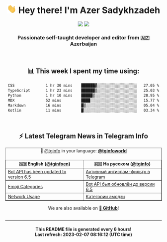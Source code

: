 <div align="center">
	<div>
		<h1>
      <img src="./assets/hi.gif" width="30px"> Hey there! I'm Azer Sadykhzadeh
    </h1>
    <img height="18" src="https://komarev.com/ghpvc/?username=sadykhzadeh&label=Views&color=2081c1&style=flat-square" />
		<a href="https://wakatime.com/@Azer"> <img height="18" src="https://wakatime.com/badge/user/f80ae27a-c328-426f-a381-bc84136e2dd6.svg" /> </a>
    <h3>
      Passionate self-taught developer and editor from 🇦🇿 Azerbaijan
    </h3>
  </div>
  <br>

<h2>📊 This week I spent my time using:</h2>

<!--START_SECTION:waka-->

```text
CSS              1 hr 30 mins    ██████▓░░░░░░░░░░░░░░░░░░   27.05 %
TypeScript       1 hr 23 mins    ██████▒░░░░░░░░░░░░░░░░░░   25.03 %
Python           1 hr 10 mins    █████▒░░░░░░░░░░░░░░░░░░░   20.95 %
MDX              52 mins         ████░░░░░░░░░░░░░░░░░░░░░   15.77 %
Markdown         16 mins         █▒░░░░░░░░░░░░░░░░░░░░░░░   05.04 %
Kotlin           11 mins         █░░░░░░░░░░░░░░░░░░░░░░░░   03.34 %
```

<!--END_SECTION:waka-->

<br>

<h2>⚡️ Latest Telegram News in Telegram Info</h2>
  <table border>
		<tr>
			<th width="50%">🇬🇧 English (<a href="https://t.me/tginfoen">@tginfoen</a>)</th>
			<th>🇷🇺 На русском (<a href="https://t.me/tginfo">@tginfo</a>)</th>
		</tr>
		<caption>🚩 <a href="https://t.me/tginfo">@tginfo</a> in your language: <a href="https://t.me/tginfoworld"><b>@tginfoworld</b></a><caption/>
  <tr><td><a href="https://t.me/tginfoen/1609">Bot API has been updated to version 6.5</a></td>
    <td><a href="https://t.me/tginfo/3590">Активный антиспам-фильтр в Telegram</a></td></tr><tr><td><a href="https://t.me/tginfoen/1608">Emoji Categories</a></td>
    <td><a href="https://t.me/tginfo/3589">Bot API был обновлён до версии 6.5</a></td></tr><tr><td><a href="https://t.me/tginfoen/1607">Network Usage</a></td>
    <td><a href="https://t.me/tginfo/3588">Категории эмодзи</a></td></tr>
</table>
We are also available on <a href="https://github.com/tginfo"><b>🐙 GitHub</b></a>!
</div>

<br>
<hr>
<h4 align="center">This README file is generated <b>every 6 hours</b>!</br>Last refresh: <b>2023-02-07 08:16:12 (UTC time)</b></h4>
